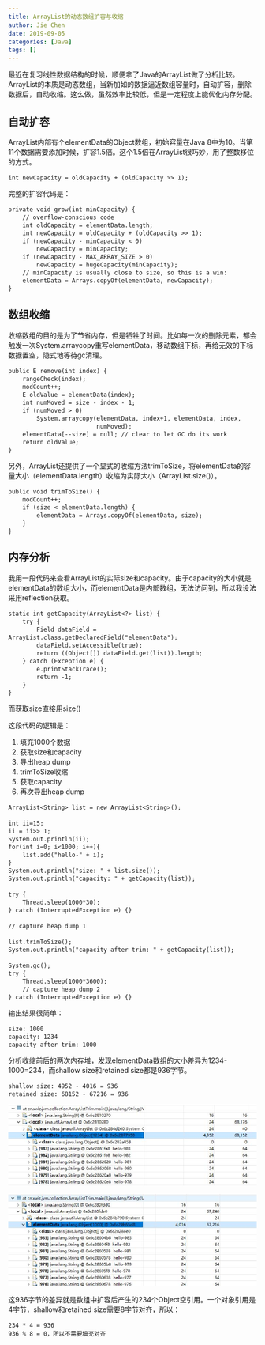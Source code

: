 ```yaml
---
title: ArrayList的动态数组扩容与收缩
author: Jie Chen
date: 2019-09-05
categories: [Java]
tags: []
---
```



最近在复习线性数据结构的时候，顺便拿了Java的ArrayList做了分析比较。ArrayList的本质是动态数组，当新加如的数据逼近数组容量时，自动扩容，删除数据后，自动收缩。这么做，虽然效率比较低，但是一定程度上能优化内存分配。

## 自动扩容

ArrayList内部有个elementData的Object数组，初始容量在Java 8中为10。当第11个数据需要添加时候，扩容1.5倍。这个1.5倍在ArrayList很巧妙，用了整数移位的方式。

~~~
int newCapacity = oldCapacity + (oldCapacity >> 1);
~~~

完整的扩容代码是：

~~~
private void grow(int minCapacity) {
	// overflow-conscious code
	int oldCapacity = elementData.length;
	int newCapacity = oldCapacity + (oldCapacity >> 1);
	if (newCapacity - minCapacity < 0)
		newCapacity = minCapacity;
	if (newCapacity - MAX_ARRAY_SIZE > 0)
		newCapacity = hugeCapacity(minCapacity);
	// minCapacity is usually close to size, so this is a win:
	elementData = Arrays.copyOf(elementData, newCapacity);
}
~~~

## 数组收缩

收缩数组的目的是为了节省内存，但是牺牲了时间。比如每一次的删除元素，都会触发一次System.arraycopy重写elementData，移动数组下标，再给无效的下标数据置空，隐式地等待gc清理。

~~~
public E remove(int index) {
	rangeCheck(index);
	modCount++;
	E oldValue = elementData(index);
	int numMoved = size - index - 1;
	if (numMoved > 0)
		System.arraycopy(elementData, index+1, elementData, index,
						 numMoved);
	elementData[--size] = null; // clear to let GC do its work
	return oldValue;
}
~~~

另外，ArrayList还提供了一个显式的收缩方法trimToSize，将elementData的容量大小（elementData.length）收缩为实际大小（ArrayList.size()）。

~~~
public void trimToSize() {
	modCount++;
	if (size < elementData.length) {
		elementData = Arrays.copyOf(elementData, size);
	}
}
~~~

## 内存分析

我用一段代码来查看ArrayList的实际size和capacity。由于capacity的大小就是elementData的数组大小，而elementData是内部数组，无法访问到，所以我设法采用reflection获取。

~~~
static int getCapacity(ArrayList<?> list) {
	try {
		Field dataField = ArrayList.class.getDeclaredField("elementData");
		dataField.setAccessible(true);
		return ((Object[]) dataField.get(list)).length;
	} catch (Exception e) {
		e.printStackTrace();
		return -1;
	}
}
~~~

而获取size直接用size()

这段代码的逻辑是：

1. 填充1000个数据
2. 获取size和capacity
3. 导出heap dump
4. trimToSize收缩
5. 获取capacity
6. 再次导出heap dump

~~~
ArrayList<String> list = new ArrayList<String>();

int ii=15;
ii = ii>> 1;
System.out.println(ii);
for(int i=0; i<1000; i++){
	list.add("hello-" + i);
}
System.out.println("size: " + list.size());
System.out.println("capacity: " + getCapacity(list));

try {
	Thread.sleep(1000*30);
} catch (InterruptedException e) {}

// capture heap dump 1

list.trimToSize();
System.out.println("capacity after trim: " + getCapacity(list));

System.gc();
try {
	Thread.sleep(1000*3600);
	// capture heap dump 2
} catch (InterruptedException e) {}
~~~

输出结果很简单：

~~~
size: 1000
capacity: 1234
capacity after trim: 1000
~~~

分析收缩前后的两次内存堆，发现elementData数组的大小差异为1234-1000=234，而shallow size和retained size都是936字节。

~~~
shallow size: 4952 - 4016 = 936
retained size: 68152 - 67216 = 936
~~~

![](/assets/res/java-arraylist-dynamic-1.jpg)

![](/assets/res/java-arraylist-dynamic-2.jpg)

这936字节的差异就是数组中扩容后产生的234个Object空引用。一个对象引用是4字节，shallow和retained size需要8字节对齐，所以：

~~~
234 * 4 = 936
936 % 8 = 0，所以不需要填充对齐
~~~
	
	

